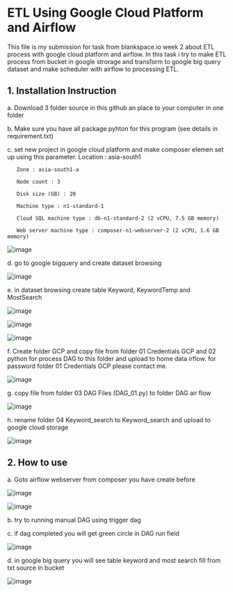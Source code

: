 # **ETL Using Google Cloud Platform and Airflow**

This file is my submission for task from blankspace.io week 2 about ETL process with google cloud platform and airflow. 
In this task i try to make ETL process from bucket in google strorage and transform to google big query dataset and 
make scheduler with airflow to processing ETL.

## 1. Installation Instruction 

a. Download 3 folder source in this github an place to your computer in one folder  
    
b. Make sure you have all package pyhton for this program (see details in requirement.txt)
    
c. set new project in google cloud platform and make composer elemen set up using this parameter.
       Location : asia-south1
       
       Zone : asia-south1-a
       
       Node count : 3
       
       Disk size (GB) : 20
       
       Machine type : n1-standard-1
       
       Cloud SQL machine type : db-n1-standard-2 (2 vCPU, 7.5 GB memory)
       
       Web server machine type : composer-n1-webserver-2 (2 vCPU, 1.6 GB memory)
       
![image](https://user-images.githubusercontent.com/55681442/115839939-5b83e000-a445-11eb-84c7-b654b92209b3.png)

d. go to google bigquery and create dataset browsing 
        
![image](https://user-images.githubusercontent.com/55681442/115840319-bd444a00-a445-11eb-9566-1c401e6cc357.png)
        
e. in dataset browsing create table Keyword, KeywordTemp and MostSearch
        
![image](https://user-images.githubusercontent.com/55681442/115840494-f54b8d00-a445-11eb-9ea5-32260ba57f48.png)

![image](https://user-images.githubusercontent.com/55681442/115840597-0c8a7a80-a446-11eb-9e65-d8e48485b7a0.png)
        
![image](https://user-images.githubusercontent.com/55681442/115840676-2035e100-a446-11eb-8081-9c532826ad9c.png)
    
f. Create folder GCP and copy file from folder 01 Credentials GCP and 02 python for process DAG to this folder and upload to home data irflow. 
   for password folder 01 Credentials GCP please contact me.  
        
![image](https://user-images.githubusercontent.com/55681442/115841221-c5e95000-a446-11eb-89bd-01077a6b6253.png)

g. copy file from folder 03 DAG Files (DAG_01.py) to folder DAG air flow
    
![image](https://user-images.githubusercontent.com/55681442/115841820-62abed80-a447-11eb-96ac-04781ba74931.png)
        
h. rename folder 04 Keyword_search to Keyword_search and upload to google cloud storage 

![image](https://user-images.githubusercontent.com/55681442/115845209-d26fa780-a44a-11eb-81f2-efce552c51d4.png)


## 2. How to use 

a. Goto airflow webserver from composer you have create before 
    
![image](https://user-images.githubusercontent.com/55681442/115842031-9edf4e00-a447-11eb-946a-e23220f48106.png)
        
![image](https://user-images.githubusercontent.com/55681442/115842297-e1088f80-a447-11eb-91e8-2fa5448bb3fb.png)
        
b. try to running manual DAG using trigger dag
    
c. if dag completed you will get green circle in DAG run field 
    
![image](https://user-images.githubusercontent.com/55681442/115842793-5f653180-a448-11eb-9c20-a5945172b016.png)

d. in google big query you will see table keyword and most search fill from txt source in bucket
        
![image](https://user-images.githubusercontent.com/55681442/115843175-c1259b80-a448-11eb-92e5-9e7b35c64649.png)
